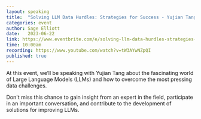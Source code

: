 ```yaml
---
layout: speaking
title:  "Solving LLM Data Hurdles: Strategies for Success - Yujian Tang - Live Podcast"
categories: event
author: Sage Elliott
date:   2023-06-22
link: https://www.eventbrite.com/e/solving-llm-data-hurdles-strategies-for-success-yujian-tang-zilliz-tickets-638922994877?aff=sage
time: 10:00am
recording: https://www.youtube.com/watch?v=tW3AYwNZpQI
published: true
---
```


At this event, we’ll be speaking with ​​Yujian Tang about the fascinating world of Large Language Models (LLMs) and how to overcome the most pressing data challenges.

Don't miss this chance to gain insight from an expert in the field, participate in an important conversation, and contribute to the development of solutions for improving LLMs.